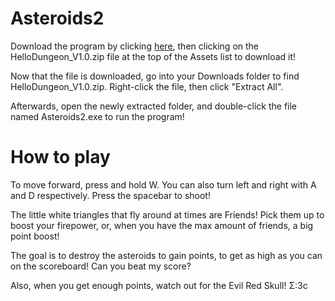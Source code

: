 # Asteroids2
 
Download the program by clicking [here](https://github.com/charlie-flynn/Asteroids2/releases/tag/v1.0), then clicking on the HelloDungeon_V1.0.zip file at the top of the Assets list to download it!

Now that the file is downloaded, go into your Downloads folder to find HelloDungeon_V1.0.zip. Right-click the file, then click "Extract All".

Afterwards, open the newly extracted folder, and double-click the file named Asteroids2.exe to run the program!

# How to play

To move forward, press and hold W. You can also turn left and right with A and D respectively. Press the spacebar to shoot! 

The little white triangles that fly around at times are Friends! Pick them up to boost your firepower, or, when you have the max amount of friends, a big point boost!

The goal is to destroy the asteroids to gain points, to get as high as you can on the scoreboard! Can you beat my score? 

Also, when you get enough points, watch out for the Evil Red Skull! &#931;:3c
